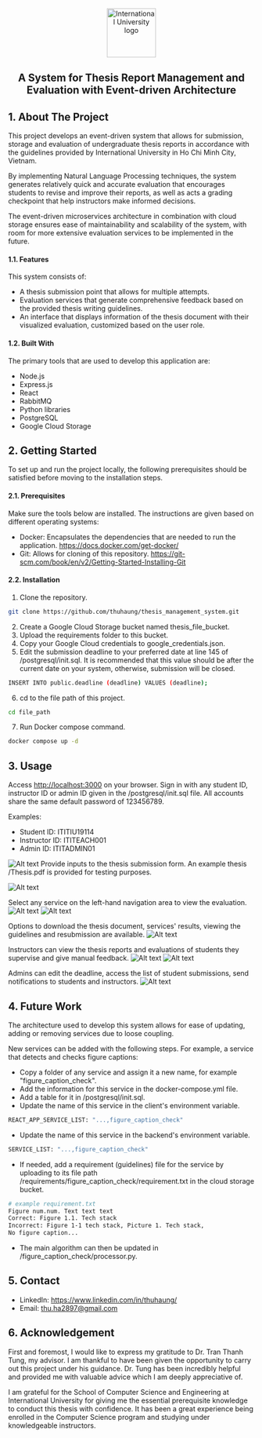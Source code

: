 <a name="readme-top"></a>

<!-- PROJECT LOGO -->
<br />
<div align="center">
	<a href="https://blackboard.hcmiu.edu.vn/">
		<img 
			src="https://blackboard.hcmiu.edu.vn/themes/test/images/iu_logo.png" 
			alt="International University logo" 
			width="100" 
			height="100">
	</a>
  	<h2 align="center">
		A System for Thesis Report Management and 
		Evaluation with Event-driven Architecture
	</h2>
</div>

<!-- ABOUT THE PROJECT -->

## 1. About The Project

This project develops an event-driven system that allows for submission, storage and evaluation of undergraduate thesis reports in accordance with the guidelines provided by International University in Ho Chi Minh City, Vietnam.

By implementing Natural Language Processing techniques, the system generates relatively quick and accurate evaluation that encourages students to revise and improve their reports, as well as acts a grading checkpoint that help instructors make informed decisions. 

The event-driven microservices architecture in combination with cloud storage ensures ease of maintainability and scalability of the system, with room for more extensive evaluation services to be implemented in the future. 

#### 1.1. Features
This system consists of:
<ul>
	<li>
		A thesis submission point that allows for multiple attempts.
	</li>
	<li>
		Evaluation services that generate comprehensive feedback based on the provided thesis writing guidelines.
	</li>
	<li>
		An interface that displays information of the thesis document with their visualized evaluation, customized based on the user role.
	</li>
</ul>

#### 1.2. Built With

The primary tools that are used to develop this application are:
- Node.js
- Express.js
- React
- RabbitMQ
- Python libraries
- PostgreSQL
- Google Cloud Storage


<!-- GETTING STARTED -->

## 2. Getting Started

To set up and run the project locally, the following prerequisites should be satisfied before moving to the installation steps.

#### 2.1. Prerequisites

Make sure the tools below are installed. The instructions are given based on different operating systems:
- Docker: Encapsulates the dependencies that are needed to run the application.
https://docs.docker.com/get-docker/
- Git: Allows for cloning of this repository.
https://git-scm.com/book/en/v2/Getting-Started-Installing-Git

#### 2.2. Installation

1. Clone the repository.
```sh
git clone https://github.com/thuhaung/thesis_management_system.git
```
2. Create a Google Cloud Storage bucket named <a>thesis_file_bucket</a>.
3. Upload the <a>requirements</a> folder to this bucket.
4. Copy your Google Cloud credentials to <a>google_credentials.json</a>.
5. Edit the submission deadline to your preferred date at line 145 of <a>/postgresql/init.sql</a>. It is recommended that this value should be after the current date on your system, otherwise, submission will be closed.
```sh
INSERT INTO public.deadline (deadline) VALUES (deadline);
```
6. cd to the file path of this project.
```sh
cd file_path
```
7. Run Docker compose command.
```sh
docker compose up -d
```

<!-- USAGE EXAMPLES -->

## 3. Usage

Access <a href="http://localhost:3000" target="_blank">http://localhost:3000</a> on your browser. Sign in with any student ID, instructor ID or admin ID given in the <a>/postgresql/init.sql</a> file. All accounts share the same default password of 123456789.

Examples:
- Student ID: ITITIU19114
- Instructor ID: ITITEACH001
- Admin ID: ITITADMIN01

![Alt text](/readme_images/login.png)
Provide inputs to the thesis submission form. An example thesis <a>/Thesis.pdf</a> is provided for testing purposes.

![Alt text](/readme_images/submission_form.png)

Select any service on the left-hand navigation area to view the evaluation.
![Alt text](/readme_images/result.png)
![Alt text](/readme_images/chart.png)

Options to download the thesis document, services' results, viewing the guidelines and resubmission are available.
![Alt text](/readme_images/options.png)

Instructors can view the thesis reports and evaluations of students they supervise and give manual feedback.
![Alt text](/readme_images/student_submissions.png)
![Alt text](/readme_images/manual_feedback.png)

Admins can edit the deadline, access the list of student submissions, send notifications to students and instructors.
![Alt text](/readme_images/admin.png)


<!-- FUTURE WORK -->
## 4. Future Work
The architecture used to develop this system allows for ease of updating, adding or removing services due to loose coupling. 

New services can be added with the following steps. For example, a service that detects and checks figure captions: 
- Copy a folder of any service and assign it a new name, for example "figure_caption_check". 
- Add the information for this service in the <a>docker-compose.yml</a> file. 
- Add a table for it in <a>/postgresql/init.sql</a>. 
- Update the name of this service in the client's environment variable.
```sh
REACT_APP_SERVICE_LIST: "...,figure_caption_check"
```
- Update the name of this service in the backend's environment variable.
```sh
SERVICE_LIST: "...,figure_caption_check"
```
- If needed, add a requirement (guidelines) file for the service by uploading to its file path <a>/requirements/figure_caption_check/requirement.txt</a> in the cloud storage bucket.
```sh
# example requirement.txt
Figure num.num. Text text text
Correct: Figure 1.1. Tech stack
Incorrect: Figure 1-1 tech stack, Picture 1. Tech stack, 
No figure caption...
```
- The main algorithm can then be updated in <a>/figure_caption_check/processor.py</a>.

<!-- CONTACT -->

## 5. Contact

- LinkedIn: https://www.linkedin.com/in/thuhaung/
- Email: thu.ha2897@gmail.com

<!-- ACKNOWLEDEGMENT -->

## 6. Acknowledgement
First and foremost, I would like to express my gratitude to Dr. Tran Thanh Tung, my advisor. I am thankful to have been given the opportunity to carry out this project under his guidance. Dr. Tung has been incredibly helpful and provided me with valuable advice which I am deeply appreciative of.

I am grateful for the School of Computer Science and Engineering at International University for giving me the essential prerequisite knowledge to conduct this thesis with confidence. It has been a great experience being enrolled in the Computer Science program and studying under knowledgeable instructors.
